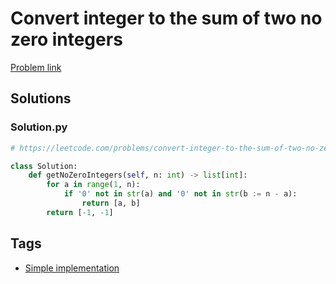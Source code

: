# Convert integer to the sum of two no zero integers

[Problem link](https://leetcode.com/problems/convert-integer-to-the-sum-of-two-no-zero-integers/)

## Solutions


### Solution.py
```py
# https://leetcode.com/problems/convert-integer-to-the-sum-of-two-no-zero-integers/

class Solution:
    def getNoZeroIntegers(self, n: int) -> list[int]:
        for a in range(1, n):
            if '0' not in str(a) and '0' not in str(b := n - a):
                return [a, b]
        return [-1, -1]
```
## Tags

* [Simple implementation](/Collections/simple-implementation.md#simple-implementation)
